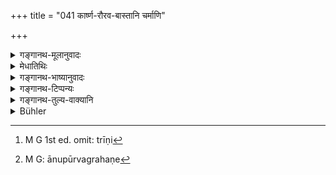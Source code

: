 +++
title = "041 कार्ष्ण-रौरव-बास्तानि चर्माणि"

+++

<details><summary>गङ्गानथ-मूलानुवादः</summary>

Brahmacāris should wear the skin of the black (deer), of the Ruru deer and of the goat respectively; and also the cloth of hemp, flax and wool.’—(41)
</details>

<details><summary>मेधातिथिः</summary>

कृष्णशब्दो यद्य् अपि कृष्णगुणयुक्तवस्तुमात्रे वर्तते "कृष्णा गौः, कृष्णः कम्बलः" इति, तथापीह स्मृत्यन्तराद् रौरवसाहचर्याच् च मृग एव प्रतीयते । **रुरुर्** मृगजातिविशेषः । **बस्तः** छागः । सर्वत्र विकारे ऽवयवे वा तद्धितः । कृष्णाजिनं ब्राह्मणो, रुरुचर्म क्षत्रियो, वैश्यश् छागचर्म **वसीरन्न्** आच्छादयेयुः । शणक्षुमोर्णास् तत्र कृतानि च वस्त्राणि । **च**शब्दः समुच्चये । तत्रानुत्तरीयाणि शाणादीनि । चर्माण्य् उत्तरीयान्य् औचित्यात् कौपीनाच्छादनानि च वस्त्राण्य् । आनुपूर्व्येण नैकैकस्य सर्वैर् अभिसंबन्धो नापि व्युत्क्रमेण । प्रथमस्य ब्रह्मचारिणः प्रथमेन चर्मणा वस्त्रेण च संबन्धो द्वितीयस्य द्वितीयस्थानस्थेन । तथा च दर्शितम् ।

- <u>ननु</u> चान्तरेणापि वचनं लोकत एवैतत् सिद्धम् "चूर्णिताक्षिप्तदग्धानां वज्रानिलहुताशनैः" (म्भ् ७.६६.१८) इति यथाक्रमं संबन्धप्रतिपत्तिः, चूर्णिता वज्रेणाक्षिप्ताः अनिलेन दग्धा अग्निनेति । <u>उच्यते</u> । भवेद् एतद् एवं यदि भेदेन निर्देशः स्यात् समसंख्यात्वं च । इह तु ब्रह्मचारिण इत्य् एकशब्दोपादानान् न क्रमो ऽवगम्यते । त्रयश् च ब्रह्मचारिणः । षड् अनुदेशिनः त्रीणि चर्माणि त्रीणि[^१८०] वस्त्राणि । आनुपूर्व्यग्रहणे[^१८१] तु सति वाक्यान्तरोपात्तः क्रम आश्रीयते । तथा च चर्मभिः संबध्य पुनर् ब्रह्मचारिपदम् आवर्त्य वासोभिः संबध्यते । ततः संख्यासाम्यसिद्धिः । ईदृश एव विषये भगवता पाणिनिना यत्नः कृतः "यथासंख्यम् अनुदेशः समानाम्" इति (पाण् १.३.१०) ॥ २.४१ ॥


[^१८१]:
     M G: ānupūrvagrahaṇe


[^१८०]:
     M G 1st ed. omit: trīṇi
</details>

<details><summary>गङ्गानथ-भाष्यानुवादः</summary>

Though the term ‘*Kṛṣna*,’ ‘*black*,’ is applied to everything that may be endowed with the quality of *blackness*,—as we find in the expressions ‘the black cow,’ ‘the black blanket,’ and so forth,—yet, in the present context, it is clearly recognised as standing for the ‘black deer’; firstly because of its occurring along with the ‘skin of the
*Ruru* deer,’ and secondly because of the directions contained in other
*Smṛtis* (which clearly mention the *black deer*).

‘*Ruru*’—is a particular species of the deer.

‘*Basta*’—is the *goat*.

In all the three words (‘*kārṣṇa*’—‘*raurava*’—‘*vāsta*’) the nominal affix (*aṇ*) denotes either *formation* or *constitution* (*i.e*., either ‘formed out of’ or ‘consisting of’).

‘*Should wear*’;—the Brāhmaṇa should cover his body with the skin of the black antelope, the Kṣatriya with the skin of the *Ruru* deer and the Vaiśya with the skin of the goat.

*And also cloth* made of *śaṇa* (hemp), *kṣumā* (flax), and *ūrṇā*
(wool).

The particle ‘*ca*’ (‘and also’) has the cumulative force.

The cloth made of hemp and the rest are not to be used as *upper* garments; and the skins are to be used as upper garments; as such is the proper course. For *Kaupīna* (loin-slip) and *wrapping*, the cloth is to be used.

‘*Respecting*’ each of the three castes is not related to all the clothing that is mentioned; nor are they to be connected in the reverse order; in fact the first Brahmacārī is connected with the first skin and first cloth, the second with the second and so forth, as we have shown.

An objection is raised—“Even without the express mention (of the respective order), it would be understood through usage; for instance, such expressions as ‘shattered, scattered an d burnt by thunder, wind and fire’ are always understood to mean ‘shattered by thunder,’ ‘scattered by the wind’ and ‘burnt by fire’ (even though *respectivity* is not expressly mentioned).”

*Answer*.—This could be so understood if the three *Brahma-charts* bad
been mentioned separately, and if the number (of Brahmacāris and the clothings) were the same. In the present instance, however, we have the single term ‘Brahmacāris,’ and the three Brahmacāris are not specifically named in any order. Further, the number of Brahmacāris is
*three*, while that of the correlatives is *six*—three skins and three
cloths. When however the text expressly mentions ‘respectivity,’ the order of the Brāhmacāris is deduced from that in which they are found to be spoken of in other texts. And after the ‘three Brahmacharis’ have been construed with the three *skins*, they are again repeated and construed with the *cloths*. And in.this manner the compatibility of numbers is maintained. It is primarily with reference to such cases that the revered Pāṇini has taken the trouble of laying down that ‘when an equal number of things are mentioned they are to be taken in their respective order.’ (1.3.10).—(41)
</details>

<details><summary>गङ्गानथ-टिप्पन्यः</summary>

‘*Ruru*’—has been described by Rāghavānanda as ‘tiger.’

*Medhātithi* (p. 92,1. 11)—‘*Smṛtyantara*—This refers to Baudhāyana,
*Gṛhyasūtra*, 2. 5. 16.

This verse is quoted in *Aparārka* (p.„ 57) as laying down that the skin
of the *Kṛṣṇamṛga, Ruru* and *Chāga* should be worn as the ‘upper
garment,’ respectively, by the Brāhmaṇa, the Kṣatriya and the Vaiśya,

This verse is quoted in *Parāśaramādhava* (Ācāra, p. 446), where it is
explained that the skins mentioned are to be used as the upper garment,
and the hempen and other cloths as the lower garment

*Madanapārijāta* (p. 20) quotes the second half as prescribing the
cloths to be used by the three castes respectively;—and the first half
(on p. 22) as laying down the skins.

The second half is quoted in *Vīramitrodaya* (Saṃskā ra, p. 411) and the
first half also (p. 413).

The verse is quoted in *Saṃskāramayūkha* (p. 36), which adds that the
skins of the Black Antelope, the *Ruru* deer and the goat are to be used
as the *upper garment*:—in *Nṛsiṃhaprasāda* (Saṃskāra, p. 430);—and in
*Smṛticandrikā* (Saṃskāra, p. 75).

Burnell is again inaccurate in saying that cotton and silk (with the
well to do) are *alone* used now for outer garments.”

Medhātithi rightly remarks that the *triplication* cannot apply to the
Kṣatriya’s girdle; as on triplication the bowstring would cease to be a
‘bowstring. Govindarāja agrees with him. So also *Madanapārijāta* (p.
20) and *Vīramitrodaya* (Saṃskāra; p. 432), Rāghavānanda explains that
as the bow-string itself is a triplicated cord, no further triplication
would be necessary.

The ‘*Muñja*’ grass, in Northern India called *muṃja*, is, as Burnell
notes, the *Saccarum Sara* of the botanists.

Madanapārijāta (p. 20) explains that the *Muñja* has ‘*tejanī*’ as its
other name; and a foot-note adds that it is what is called *muragā*.

This verge is quoted in *Parāśaramādhava* (Ācāra, p. 447);—also in
*Vīramitrodaya* (Saṃskāra, p. 432), which explains ‘*trivṛt*’ not as
*twisted three-fold*, but as ‘going round the waist three times’;—in
*Nirṇayasindhu* (p. 189);—in

*Aparārka* (p. 58); in *Smṛticandrikā* (Saṃskāra, p. 70), which explains
‘*trivṛt*’ as *threefold*;—in *Saṃskāramayūkha* (p. 37), which quotes
Medhātithi to the effect that since bowstrings are made sometimes of
*leather*, the author has added the epithet ‘*Maurvī*’, ‘*Murvā* grass’;
in *Saṃskāraratnamālā* (p. 192), which reproduces the above remark of
Medhātithi, as also his further remark that the string is to be removed
from the bow and then tied round the waist: it adds the following notes:
the ‘*Samā*’, not uneven, thin in one place and thick in another; it
should be of uniform thickness all through;—the three-fold twist applies
to the hempen cord and not to the bow-string, which would cease to be a
bowstring when so twisted;—it is quoted also in *Nṛsiṃhaprasāda*
(Saṃskāra, p. 43 b).
</details>

<details><summary>गङ्गानथ-तुल्य-वाक्यानि</summary>

*Gautama-Dharmasūtra*, 1.18.23.—‘Skins of the black deer, the spotted
deer and the goat; cloths of hemp, flax, tree-bark and kuśa grass,—for
all; also of cotton, pure white; according to some, also red-coloured,
for the Brāhmaṇa, dyed in tree-bark, for the other two castes, dyed in
*mañjiṣṭhā* and *haridrā*.’

*Gautama* (Aparārka, p. 58).—‘For all, the cotton cloth in its natural
colour.’

*Baudhāyana-Dharmasūtra*, 1.2.15.—‘The skins of the black deer, the
spotted deer and the goat are the *skins*.’

*Āpastamba-Dharmasūtra*, 1.2.39-41.—‘For clothing—hempen, flaxen and
skin—some people advice the reddish-brown cloth.’

*Āpastamba-Dharmasūtra*, 1.3.1-9.—‘For the Kṣatriya, dyed in Mañjiṣṭhā;
for the Vaiśya, dyed in Haridrā; for the Brāhmaṇa, the skin of the white
or black deer; for the Kṣatriya, the skin of the spotted deer; for the
Vaiśya, the skin of the goat; the sheep-skin for all castes; as also the
woolen cloth; if the student is desirous of Brāhmic glory, he should
wear the skins alone; if desirous of Kṣattric glory, he should wear the
cloths alone; if desirous of both kinds of glory, he should wear both.’

*Vaśiṣṭha-Smṛti*, 11.47.—‘For the Brāhmaṇa, the upper garment consists
of the skin of the black deer; for the Kṣatriya, of the skin of the
spotted deer; for the Vaiśya, of the skin of the cow or of the goat.’
\[Vīramitrodaya-Saṃskāra, p. 413, reads for ‘Gavyam,’ ‘*āvyam*,’ which
means ‘of sheep.’ \]

*Vaśiṣṭha-Smṛti*, 11.49.—‘For the Brāhmaṇa, the doth new and white; for
the Kṣatriya, dyed in Mañjiṣṭhā; for the Vaiśya, dyed in Haridrā, or
silken; for all, woven cloth, undyed; the new white cotton cloth, as
also the hempen.’

*Viṣṇu-Smṛti*, 27.19-20.—‘The upper garment should he of cotton, hemp
and wool; and the skins of the deer, the tiger and the goat.’

*Āśvalāyana-Gṛhyasūtra*, 1.19.7.—‘The hoy should be adorned and having
his head shaven according to family-custom, clothed in new cloth or in
skin; the Brāhmaṇa in the skin of the black deer, the Kṣatriya in that
of the spotted deer, and the Vaiśya in that of the goat.’ \[The
‘*ahata*,’ ‘new,’ cloth has been thus defined by Pracetas:—‘slightly
washed, fresh-white, with ends intact, never worn before’—Vira-Saṃskāra,
p. 411.\]

*Āśvalāyana* (Vīramitrodaya-Saṃskāra, p. 411).—‘If they wear cloth, then
the Brāhmaṇa should wear the reddish-brown, the Kṣatṭriya that dyed in
Mañjiṣṭhā, and the Vaiśya that dyed in Haridrā.’

*Pāraskara- Gṛhyasūtra*, 2.5.16-19.—‘Cloths, hempen, flaxen and woolen;
for the Brahmaṇa, the upper garment is the skin of the black deer; for
the Kṣatriya, that of the spotted deer; and for the Vaiśya, either that
of the cow or the goat; or that of the cow for all.’

*Gobhila-Gṛhyaṣūtra*, 2.10.7-8.—‘The cloths for these are flaxen,
hempen, cotton, and woolen; and the skins, those of the black deer, the
spotted deer and the goat.’

*Gobhila-Gṛhyasūtra*, 2.10.10.—‘For the Brāhmaṇa the cloth should be of
flax or of hemp; for the Kṣatriya of cotton; for the Vaiśya of wool.’

*Śaṅkha* (Vīramitrodaya-Saṃskāra, p. 412).—‘The clothing to be worn
should be always white, whether it consists of flax, or cotton, or
grass, or skin, or tree-bark, or wool.’

*Paiṭhīnasi* (Vīramitrodaya-Saṃskāra, p. 412).—‘The water-pot, the
sacrificial thread and the reddish-brown cloth—these are common.’

*Paiṭhīnasi* (Vīramitrodaya-Saṃskara, p. 413).—‘The skins of the Kṛṣṇa,
the Ruru and the Pṛṣat deer.’

*Hīraṇyakeśin* (Vīramitrodaya-Saṃskāra, p. 413).—‘For the Brāhmaṇa the
skin of the black deer; for the Kṣatriya, that of the spotted deer; for
the Vaiśya, that of the goat.’

*Śaṅkha* (Vīramitrodaya-Saṃskāra, p. 413).—‘The upper garment should
consist of the skins of the black deer, the spotted deer and the goat.’

*Yama* (Vīramitrodaya-Saṃskāra, p. 413).—‘The Brāhmaṇa, the skin of the
black deer; the Kṣatriya, that of the spotted deer; and the Vaiśya, the
skin of the goat; or the skin of the spotted deer, for all.’

*Yama* (Aparārka, p. 58).—‘For all, the skin of the Rum, the hempen
cloth and the woolen cloth, according to their circumstances, should
form the lower garment.’

*Bṛhaspati* (Aparārka, p. 414).—‘The skin for the Brāhmaṇa is of the
black deer; for the Kṣatriya, of the spotted deer; for the Vaiśya of the
goat; and the cloths are hempen, flaxen and woolen.’

\[The idea is that the lower garment should consist of *cloth* and the
upper garment of *skin.\]*

The size of the ‘skin’ to be worn has been prescribed by Śākala
(Vīramitrodaya-Saṃskāra, p. 414)—as ‘48 *aṅgulas* long and 4 *aṅgulas*
broad.’
</details>

<details><summary>Bühler</summary>

041	Let students, according to the order (of their castes), wear (as upper dresses) the skins of black antelopes, spotted deer, and he-goats, and (lower garments) made of hemp, flax or wool.
</details>
